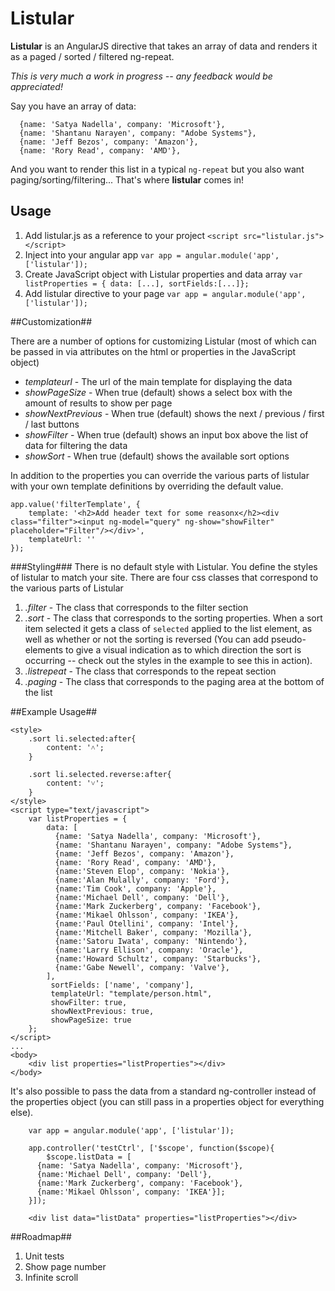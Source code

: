 Listular
========

**Listular** is an AngularJS directive that takes an array of data and renders it as a paged / sorted / filtered ng-repeat. 

*This is very much a work in progress -- any feedback would be appreciated!*

Say you have an array of data:
 
```
  {name: 'Satya Nadella', company: 'Microsoft'},
  {name: 'Shantanu Narayen', company: "Adobe Systems"},
  {name: 'Jeff Bezos', company: 'Amazon'},
  {name: 'Rory Read', company: 'AMD'},
```

And you want to render this list in a typical `ng-repeat` but you also want paging/sorting/filtering... That's where **listular** comes in! 

 

## Usage ##
1. Add listular.js as a reference to your project `<script src="listular.js"></script>`
2. Inject into your angular app `var app = angular.module('app', ['listular']);` 
3. Create JavaScript object with Listular properties and data array `var listProperties = { data: [...], sortFields:[...]};`
4. Add listular directive to your page `var app = angular.module('app', ['listular']);`

##Customization##

There are a number of options for customizing Listular (most of which can be passed in via attributes on the html or properties in the JavaScript object)


* *templateurl* - The url of the main template for displaying the data
* *showPageSize* - When true (default) shows a select box with the amount of results to show per page
* *showNextPrevious* - When true (default) shows the next / previous / first / last buttons 
* *showFilter* - When true (default) shows an input box above the list of data for filtering the data
* *showSort* - When true (default) shows the available sort options

In addition to the properties you can override the various parts of listular with your own template definitions by overriding the default value.

```
app.value('filterTemplate', {
    template: '<h2>Add header text for some reasonx</h2><div class="filter"><input ng-model="query" ng-show="showFilter" placeholder="Filter"/></div>',
    templateUrl: ''
});
```

###Styling###
There is no default style with Listular. You define the styles of listular to match your site. There are four css classes that correspond to the various parts of Listular

1. *.filter* - The class that corresponds to the filter section
2. *.sort* - The class that corresponds to the sorting properties. When a sort item selected it gets a class of `selected` applied to the list element, as well as whether or not the sorting is reversed (You can add pseudo-elements to give a visual indication as to which direction the sort is occurring -- check out the styles in the example to see this in action).
3. *.listrepeat* - The class that corresponds to the repeat section
4. *.paging* - The class that corresponds to the paging area at the bottom of the list

##Example Usage##

```
<style>
	.sort li.selected:after{
		content: '˄';
	}

	.sort li.selected.reverse:after{
		content: '˅';
	}
</style>
<script type="text/javascript">
	var listProperties = {
		data: [
	      {name: 'Satya Nadella', company: 'Microsoft'},
	      {name: 'Shantanu Narayen', company: "Adobe Systems"},
	      {name: 'Jeff Bezos', company: 'Amazon'},
	      {name: 'Rory Read', company: 'AMD'},
	      {name:'Steven Elop', company: 'Nokia'},
	      {name:'Alan Mulally', company: 'Ford'},
	      {name:'Tim Cook', company: 'Apple'},
	      {name:'Michael Dell', company: 'Dell'},
	      {name:'Mark Zuckerberg', company: 'Facebook'},
	      {name:'Mikael Ohlsson', company: 'IKEA'},
	      {name:'Paul Otellini', company: 'Intel'},
	      {name:'Mitchell Baker', company: 'Mozilla'},
	      {name:'Satoru Iwata', company: 'Nintendo'},
	      {name:'Larry Ellison', company: 'Oracle'},
	      {name:'Howard Schultz', company: 'Starbucks'},
	      {name:'Gabe Newell', company: 'Valve'},
	    ],
	     sortFields: ['name', 'company'],
	     templateUrl: "template/person.html",
	     showFilter: true,
	     showNextPrevious: true,
	     showPageSize: true 
	};	
</script>
...
<body>
	<div list properties="listProperties"></div>
</body>

```

It's also possible to pass the data from a standard ng-controller instead of the properties object (you can still pass in a properties object for everything else). 

```
	var app = angular.module('app', ['listular']);
	
	app.controller('testCtrl', ['$scope', function($scope){
		$scope.listData = [
      {name: 'Satya Nadella', company: 'Microsoft'},
      {name:'Michael Dell', company: 'Dell'},
      {name:'Mark Zuckerberg', company: 'Facebook'},
      {name:'Mikael Ohlsson', company: 'IKEA'}];
	}]);
```

```
	<div list data="listData" properties="listProperties"></div>
```

##Roadmap##
1. Unit tests
1. Show page number
1. Infinite scroll
